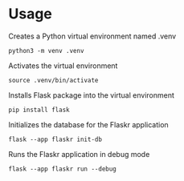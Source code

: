 # Usage

Creates a Python virtual environment named .venv

`python3 -m venv .venv`

Activates the virtual environment

`source .venv/bin/activate`

Installs Flask package into the virtual environment

`pip install flask`

Initializes the database for the Flaskr application

`flask --app flaskr init-db`

Runs the Flaskr application in debug mode

`flask --app flaskr run --debug`

